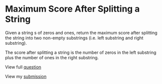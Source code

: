 # **Maximum Score After Splitting a String**

Given a string s of zeros and ones, return the maximum score after splitting the string into two non-empty substrings (i.e. left substring and right substring).

The score after splitting a string is the number of zeros in the left substring plus the number of ones in the right substring.

View full [question](https://leetcode.com/problems/maximum-score-after-splitting-a-string?envType=daily-question&envId=2025-01-01)

View my [submission](https://leetcode.com/problems/maximum-score-after-splitting-a-string/submissions/1493843336)
